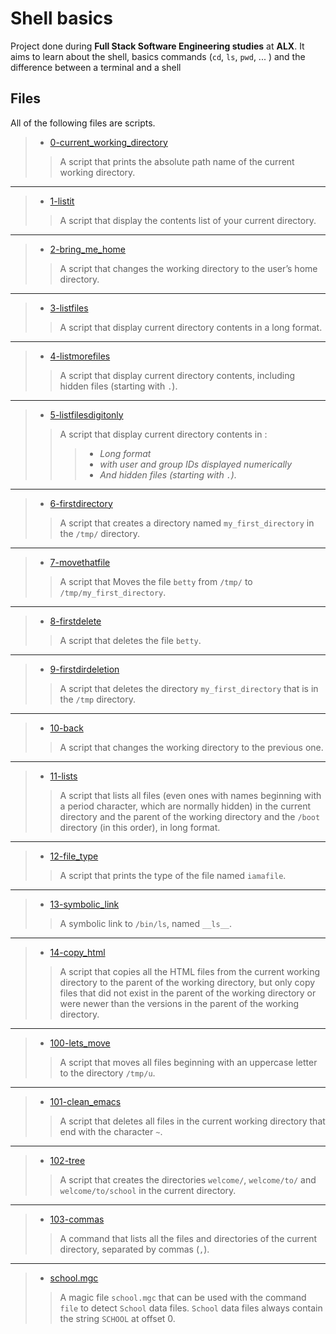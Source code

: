 # Shell basics

Project done during **Full Stack Software Engineering studies** at **ALX**. It aims to learn about the shell, basics commands (`cd`, `ls`, `pwd`, ... ) and the difference between a terminal and a shell

## Files
All of the following files are scripts.

> * [0-current_working_directory](https://github.com/Moh-A-Mahdi/alx-system_engineering-devops/blob/master/0x00-shell_basics/0-current_working_directory)
>> A script that prints the absolute path name of the current working directory.
------------------
> * [1-listit](https://github.com/Moh-A-Mahdi/alx-system_engineering-devops/blob/master/0x00-shell_basics/1-listit)
>> A script that display the contents list of your current directory.
------------------
> * [2-bring_me_home](https://github.com/Moh-A-Mahdi/alx-system_engineering-devops/blob/master/0x00-shell_basics/2-bring_me_home)
>> A script that changes the working directory to the user’s home directory.
------------------
> * [3-listfiles](https://github.com/Moh-A-Mahdi/alx-system_engineering-devops/blob/master/0x00-shell_basics/3-listfiles)
>> A script that display current directory contents in a long format.
------------------
> * [4-listmorefiles](https://github.com/Moh-A-Mahdi/alx-system_engineering-devops/blob/master/0x00-shell_basics/4-listmorefiles)
>> A script that display current directory contents, including hidden files (starting with `.`).
------------------
> * [5-listfilesdigitonly](https://github.com/Moh-A-Mahdi/alx-system_engineering-devops/blob/master/0x00-shell_basics/5-listfilesdigitonly)
>> A script that display current directory contents in :
>>> - _Long format_
>>>	- _with user and group IDs displayed numerically_
>>> - _And hidden files (starting with `.`)._
------------------
> * [6-firstdirectory](https://github.com/Moh-A-Mahdi/alx-system_engineering-devops/blob/master/0x00-shell_basics/6-firstdirectory)
>> A script that creates a directory named `my_first_directory` in the `/tmp/` directory.
------------------
> * [7-movethatfile](https://github.com/Moh-A-Mahdi/alx-system_engineering-devops/blob/master/0x00-shell_basics/7-movethatfile)
>> A script that Moves the file `betty` from `/tmp/` to `/tmp/my_first_directory`.
------------------
> * [8-firstdelete](https://github.com/Moh-A-Mahdi/alx-system_engineering-devops/blob/master/0x00-shell_basics/8-firstdelete)
>> A script that deletes the file `betty`.
------------------
> * [9-firstdirdeletion](https://github.com/Moh-A-Mahdi/alx-system_engineering-devops/blob/master/0x00-shell_basics/9-firstdirdeletion)
>> A script that deletes the directory `my_first_directory` that is in the `/tmp` directory.
------------------
> * [10-back](https://github.com/Moh-A-Mahdi/alx-system_engineering-devops/blob/master/0x00-shell_basics/10-back)
>> A script that changes the working directory to the previous one.
------------------
> * [11-lists](https://github.com/Moh-A-Mahdi/alx-system_engineering-devops/blob/master/0x00-shell_basics/11-lists)
>> A script that lists all files (even ones with names beginning with a period character, which are normally hidden) in the current directory and the parent of the working directory and the `/boot` directory (in this order), in long format.
------------------
> * [12-file_type](https://github.com/Moh-A-Mahdi/alx-system_engineering-devops/blob/master/0x00-shell_basics/12-file_type)
>> A script that prints the type of the file named `iamafile`. 
------------------
> * [13-symbolic_link](https://github.com/Moh-A-Mahdi/alx-system_engineering-devops/blob/master/0x00-shell_basics/13-symbolic_link)
>> A symbolic link to `/bin/ls`, named `__ls__`. 
------------------
> * [14-copy_html](https://github.com/Moh-A-Mahdi/alx-system_engineering-devops/blob/master/0x00-shell_basics/14-copy_html)
>> A script that copies all the HTML files from the current working directory to the parent of the working directory, but only copy files that did not exist in the parent of the working directory or were newer than the versions in the parent of the working directory.
------------------
> * [100-lets_move](https://github.com/Moh-A-Mahdi/alx-system_engineering-devops/blob/master/0x00-shell_basics/100-lets_move)
>> A script that moves all files beginning with an uppercase letter to the directory `/tmp/u`.
------------------
> * [101-clean_emacs](https://github.com/Moh-A-Mahdi/alx-system_engineering-devops/blob/master/0x00-shell_basics/101-clean_emacs)
>> A script that deletes all files in the current working directory that end with the character `~`.
------------------
> * [102-tree](https://github.com/Moh-A-Mahdi/alx-system_engineering-devops/blob/master/0x00-shell_basics/102-tree)
>> A script that creates the directories `welcome/`, `welcome/to/` and `welcome/to/school` in the current directory.
------------------
> * [103-commas](https://github.com/Moh-A-Mahdi/alx-system_engineering-devops/blob/master/0x00-shell_basics/103-commas)
>> A command that lists all the files and directories of the current directory, separated by commas (`,`).
------------------
> * [school.mgc](https://github.com/Moh-A-Mahdi/alx-system_engineering-devops/blob/master/0x00-shell_basics/school.mgc)
>> A magic file `school.mgc` that can be used with the command `file` to detect `School` data files. `School` data files always contain the string `SCHOOL` at offset 0.
